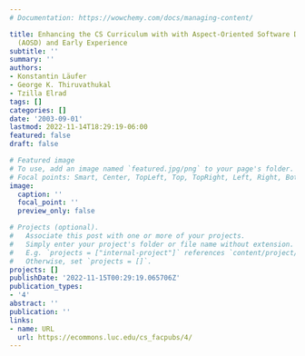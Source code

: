 ```yaml
---
# Documentation: https://wowchemy.com/docs/managing-content/

title: Enhancing the CS Curriculum with with Aspect-Oriented Software Development
  (AOSD) and Early Experience
subtitle: ''
summary: ''
authors:
- Konstantin Läufer
- George K. Thiruvathukal
- Tzilla Elrad
tags: []
categories: []
date: '2003-09-01'
lastmod: 2022-11-14T18:29:19-06:00
featured: false
draft: false

# Featured image
# To use, add an image named `featured.jpg/png` to your page's folder.
# Focal points: Smart, Center, TopLeft, Top, TopRight, Left, Right, BottomLeft, Bottom, BottomRight.
image:
  caption: ''
  focal_point: ''
  preview_only: false

# Projects (optional).
#   Associate this post with one or more of your projects.
#   Simply enter your project's folder or file name without extension.
#   E.g. `projects = ["internal-project"]` references `content/project/deep-learning/index.md`.
#   Otherwise, set `projects = []`.
projects: []
publishDate: '2022-11-15T00:29:19.065706Z'
publication_types:
- '4'
abstract: ''
publication: ''
links:
- name: URL
  url: https://ecommons.luc.edu/cs_facpubs/4/
---
```

